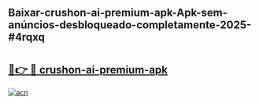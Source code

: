 ## Baixar-crushon-ai-premium-apk-Apk-sem-anúncios-desbloqueado-completamente-2025-#4rqxq

# <h2><a href="https://ainizakaria.my?title=crushon-ai-premium-apk&ref=22M">🔗👉 🔴 crushon-ai-premium-apk</a></h2>

[![acn](https://github.com/user-attachments/assets/0f9c940e-d8b0-45ae-aac7-cd30a18b3e1c)](https://ainizakaria.my?title=crushon-ai-premium-apk&ref=22M)

